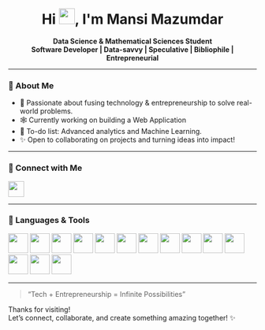 

<h1 align="center">Hi <img src="https://media.giphy.com/media/hvRJCLFzcasrR4ia7z/giphy.gif" width="32px"/>, I'm Mansi Mazumdar</h1>

<p align="center">
  <b>Data Science & Mathematical Sciences Student</b><br>
  <b> Software Developer | Data-savvy | Speculative | Bibliophile | Entrepreneurial  </b>
</p>

---

### 🌟 About Me

- 🚀 Passionate about fusing technology & entrepreneurship to solve real-world problems.
- 🕸️ Currently working on building a Web Application
- 🌱 To-do list: Advanced analytics and Machine Learning.
- ✨ Open to collaborating on projects and turning ideas into impact!

---

### 🔗 Connect with Me

<p align="left">
  <a href="https://www.linkedin.com/in/mansi-mazumdar-43a937279?trk=contact-info" target="_blank"><img src="https://cdn.jsdelivr.net/gh/devicons/devicon/icons/linkedin/linkedin-original.svg" width="32px" /></a>
</p>

---

### 🧰 Languages & Tools

<p align="left">
  <img src="https://cdn.jsdelivr.net/gh/devicons/devicon/icons/python/python-original.svg" width="40px"/>
  <img src="https://cdn.jsdelivr.net/gh/devicons/devicon/icons/cplusplus/cplusplus-original.svg" width="40px"/>
  <img src="https://cdn.jsdelivr.net/gh/devicons/devicon/icons/html5/html5-original.svg" width="40px"/>
  <img src="https://cdn.jsdelivr.net/gh/devicons/devicon/icons/css3/css3-original.svg" width="40px"/>
  <img src="https://cdn.jsdelivr.net/gh/devicons/devicon/icons/javascript/javascript-original.svg" width="40px"/>
  <img src="https://cdn.jsdelivr.net/gh/devicons/devicon/icons/flask/flask-original.svg" width="40px"/>
  <img src="https://cdn.jsdelivr.net/gh/devicons/devicon/icons/bootstrap/bootstrap-original.svg" width="40px"/>
  <img src="https://cdn.jsdelivr.net/gh/devicons/devicon/icons/r/r-original.svg" width="40px"/>
  <img src="https://cdn.jsdelivr.net/gh/devicons/devicon/icons/mysql/mysql-original.svg" width="40px"/>
  <img src="https://cdn.jsdelivr.net/gh/devicons/devicon/icons/pandas/pandas-original.svg" width="40px"/>
  <img src="https://cdn.jsdelivr.net/gh/devicons/devicon/icons/numpy/numpy-original.svg" width="40px"/>
  <img src="https://i.pinimg.com/736x/05/dd/31/05dd314a6610a6e99fadfbda3eb66361.jpg" width="40px"/>
  <img src="https://i.pinimg.com/736x/7a/f2/1e/7af21eaf89a449831a1e12d640b54fae.jpg" width="40px"/>
  <img src="https://cdn.jsdelivr.net/gh/devicons/devicon/icons/vscode/vscode-original.svg" width="40px"/>
</p>

---

> “Tech + Entrepreneurship = Infinite Possibilities”

Thanks for visiting!  
Let’s connect, collaborate, and create something amazing together! ✨
